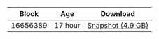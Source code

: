 |     Block   |     Age     |   Download  |
| ----------- | ----------- | ----------- |
|   16656389   |  17 hour | [Snapshot (4.9 GB)](https://s3.eu-central-1.amazonaws.com/w3coins.io/snapshots/cosmos-mainnet/cosmos_snapsot_latest.tar.lz4)  |
